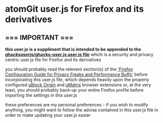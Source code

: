 # atomGit user.js for Firefox and its derivatives

## === IMPORTANT ===

**this user.js is a suppliment that is intended to be appended to the [ghacksuserjs/ghacks-user.js user.js file](https://github.com/ghacksuserjs/ghacks-user.js)** which is a security and privacy centric user.js file for Firefox and its derivatives

you should probably read the relevent section(s) of the ['Firefox Configuration Guide for Privacy Freaks and Performance Buffs'](http://12bytes.org/articles/tech/firefoxgecko-configuration-guide-for-privacy-and-performance-buffs) before incorporating this user.js file, which depends heavily upon the properly configured [uBlock Origin](https://github.com/gorhill/uBlock) and [uMatrix](https://github.com/gorhill/uMatrix) browser extensions or, at the very least, you should probably back-up your entire Firefox profile before importing the settings in this user.js

these preferences are my personal preferences - if you wish to modify anything, you might want to follow the advise contained in this user.js file in order to make updating your user.js easier
